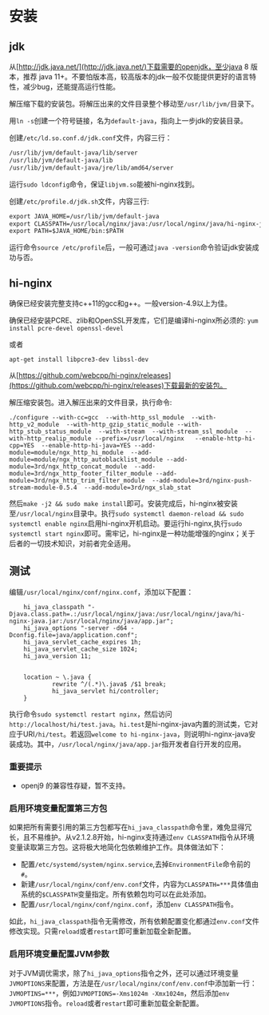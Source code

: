 # 安装

## jdk

从[http://jdk.java.net/](http://jdk.java.net/)下载需要的openjdk，至少java 8 版本，推荐 java 11+。不要怕版本高，较高版本的jdk一般不仅能提供更好的语言特性，减少bug，还能提高运行性能。

解压缩下载的安装包。将解压出来的文件目录整个移动至`/usr/lib/jvm/`目录下。

用`ln -s`创建一个符号链接，名为`default-java`，指向上一步jdk的安装目录。

创建`/etc/ld.so.conf.d/jdk.conf`文件，内容三行：
```txt
/usr/lib/jvm/default-java/lib/server
/usr/lib/jvm/default-java/lib
/usr/lib/jvm/default-java/jre/lib/amd64/server
```

运行`sudo ldconfig`命令，保证`libjvm.so`能被hi-nginx找到。

创建`/etc/profile.d/jdk.sh`文件，内容三行:
```txt
export JAVA_HOME=/usr/lib/jvm/default-java
export CLASSPATH=/usr/local/nginx/java:/usr/local/nginx/java/hi-nginx-java.jar
export PATH=$JAVA_HOME/bin:$PATH
```

运行命令`source /etc/profile`后，一般可通过`java -version`命令验证jdk安装成功与否。 

## hi-nginx


确保已经安装完整支持c++11的gcc和g++。一般version-4.9以上为佳。

确保已经安装PCRE、zlib和OpenSSL开发库，它们是编译hi-nginx所必须的:
`yum install pcre-devel openssl-devel`

或者

`apt-get install libpcre3-dev libssl-dev`


从[https://github.com/webcpp/hi-nginx/releases](https://github.com/webcpp/hi-nginx/releases)下载最新的安装包。

解压缩安装包。进入解压出来的文件目录，执行命令:
```shell
./configure --with-cc=gcc  --with-http_ssl_module  --with-http_v2_module  --with-http_gzip_static_module --with-http_stub_status_module  --with-stream  --with-stream_ssl_module  --with-http_realip_module --prefix=/usr/local/nginx   --enable-http-hi-cpp=YES  --enable-http-hi-java=YES --add-module=module/ngx_http_hi_module  --add-module=module/ngx_http_autoblacklist_module --add-module=3rd/ngx_http_concat_module  --add-module=3rd/ngx_http_footer_filter_module --add-module=3rd/ngx_http_trim_filter_module  --add-module=3rd/nginx-push-stream-module-0.5.4  --add-module=3rd/ngx_slab_stat

```

然后`make -j2 && sudo make install`即可。安装完成后，hi-nginx被安装至`/usr/local/nginx`目录中。执行`sudo systemctl daemon-reload && sudo systemctl enable nginx`启用hi-nginx开机启动。要运行hi-nginx,执行`sudo systemctl start nginx`即可。需牢记，hi-nginx是一种功能增强的nginx；关于后者的一切技术知识，对前者完全适用。


## 测试

编辑`/usr/local/nginx/conf/nginx.conf`，添加以下配置：

```nginx
    hi_java_classpath "-Djava.class.path=.:/usr/local/nginx/java:/usr/local/nginx/java/hi-nginx-java.jar:/usr/local/nginx/java/app.jar";
    hi_java_options "-server -d64 -Dconfig.file=java/application.conf";
    hi_java_servlet_cache_expires 1h;
    hi_java_servlet_cache_size 1024;
    hi_java_version 11;


    location ~ \.java {
            rewrite ^/(.*)\.java$ /$1 break;
            hi_java_servlet hi/controller; 
    }

```

执行命令`sudo systemctl restart nginx`，然后访问`http://localhost/hi/test.java`。`hi.test`是hi-nginx-java内置的测试类，它对应于URI`/hi/test`。若返回`welcome to hi-nginx-java`，则说明hi-nginx-java安装成功。其中，`/usr/local/nginx/java/app.jar`指开发者自行开发的应用。

### 重要提示
- openj9 的兼容性存疑，暂不支持。


### 启用环境变量配置第三方包
如果把所有需要引用的第三方包都写在`hi_java_classpath`命令里，难免显得冗长，且不易维护。从v2.1.2.8开始，hi-nginx支持通过`env CLASSPATH`指令从环境变量读取第三方包。这将极大地简化包依赖维护工作。具体做法如下：

- 配置`/etc/systemd/system/nginx.service`,去掉`EnvironmentFile`命令前的`#`。
- 新建`/usr/local/nginx/conf/env.conf`文件，内容为`CLASSPATH=***`具体值由系统的`$CLASSPATH`变量指定。所有依赖包均可以在此处添加。
- 配置`/usr/local/nginx/conf/nginx.conf`，添加`env CLASSPATH`指令。

如此，`hi_java_classpath`指令无需修改，所有依赖配置变化都通过`env.conf`文件修改实现。只需`reload`或者`restart`即可重新加载全新配置。

### 启用环境变量配置JVM参数
对于JVM调优需求，除了`hi_java_options`指令之外，还可以通过环境变量`JVMOPTIONS`来配置，方法是在`/usr/local/nginx/conf/env.conf`中添加新一行：`JVMOPTINS=***`，例如`JVMOPTIONS=-Xms1024m -Xmx1024m`，然后添加`env JVMOPTIONS`指令。`reload`或者`restart`即可重新加载全新配置。
